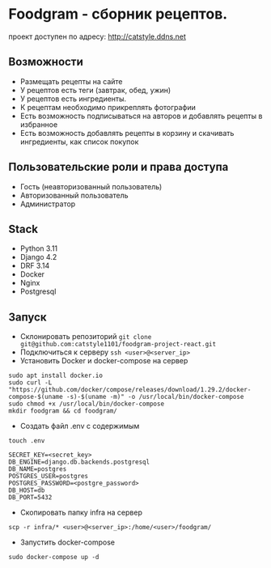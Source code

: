 # Foodgram - сборник рецептов.
проект доступен по адресу: http://catstyle.ddns.net

## Возможности
- Размещать рецепты на сайте 
- У рецептов есть теги (завтрак, обед, ужин)
- У рецептов есть ингредиенты.
- К рецептам необходимо прикреплять фотографии
- Есть возможность подписываться на авторов и добавлять рецепты в избранное
- Есть возможность добавлять рецепты в корзину и скачивать ингредиенты, как список покупок

## Пользовательские роли и права доступа
- Гость (неавторизованный пользователь)
- Авторизованный пользователь
- Администратор

## Stack
- Python 3.11
- Django 4.2
- DRF 3.14
- Docker
- Nginx
- Postgresql

## Запуск
- Склонировать репозиторий
```git clone git@github.com:catstyle1101/foodgram-project-react.git```
- Подключиться к серверу
```ssh <user>@<server_ip>```
- Установить Docker и docker-compose на сервер
```
sudo apt install docker.io
sudo curl -L "https://github.com/docker/compose/releases/download/1.29.2/docker-compose-$(uname -s)-$(uname -m)" -o /usr/local/bin/docker-compose
sudo chmod +x /usr/local/bin/docker-compose
mkdir foodgram && cd foodgram/
```
- Создать файл .env с содержимым
```
touch .env

SECRET_KEY=<secret_key>
DB_ENGINE=django.db.backends.postgresql
DB_NAME=postgres
POSTGRES_USER=postgres
POSTGRES_PASSWORD=<postgre_password>
DB_HOST=db
DB_PORT=5432
```
- Скопировать папку infra на сервер
```
scp -r infra/* <user>@<server_ip>:/home/<user>/foodgram/
```
- Запустить docker-compose
```
sudo docker-compose up -d
```
